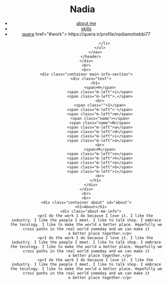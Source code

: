<html lang="en">

<head>
    <meta charset="utf-8">
    <meta name="viewport" content="width=device-width, initial-scale=1.0">
    <meta http-equiv="X-UA-compatible" content="ie=edge">
    <link rel="stylesheet" href="css/animate.css">
    <link rel="stylesheet" href="css/style.css">
    <title>alireza kianejad</title>
</head>

<body>
    <div class="container navbar">
        <header>
            <div class="lgo">
                <h1>Nadia</h1>
            </div>
            <nav>
                <ul>
                    <li>
                        <a href="#about">about me</a>
                    </li>
                    <li>
                        <a href="#skills">skills</a>
                    </li>
                    <li>
                        <a href="#work">quera</a>
                        <a> href="#work"> https://quera.ir/profile/nadiamohebbi77 </a>
                       
                    </li>
                </ul>
            </nav>
        </header>
    </div>
    <br>
    <br>
    <div class="container main-info-section">
        <div class="text">
            <h1>
                <span>H</span>
                <span class="m-left">i</span>
                <span class="m-left">,</span>
                <br>
                <span class="">I</span>
                <span class="m-left">'</span>
                <span class="m-left">m</span>
                <span class="name"></span>
                <span class="name">N</span>
                <span class="m-left">a</span>
                <span class="m-left">d</span>
                <span class="m-left">i</span>
                <span class="m-left">a</span>
                <br>
                <span>M</span>
                <span class="m-left">o</span>
                <span class="m-left">h</span>
                <span class="m-left">e</span>
                <span class="m-left">b</span>
                <span class="m-left">i</span>
                <br>
            </h1>
        </div>
    </div>
    <br>
    <br>
    <div class="container about" id="about">
        <h1>About</h1>
        <div class="about-me-info">
            <p>I do the work I do because I love it. I like the industry. I like the people I meet. I like to talk shop. I embrace the tecology. I like to make the world a better place. Hopefully we cross paths in the real world someday and we can make it
                a better place together.</p>
            <p>I do the work I do because I love it. I like the industry. I like the people I meet. I like to talk shop. I embrace the tecology. I like to make the world a better place. Hopefully we cross paths in the real world someday and we can make it
                a better place together.</p>
            <p>I do the work I do because I love it. I like the industry. I like the people I meet. I like to talk shop. I embrace the tecology. I like to make the world a better place. Hopefully we cross paths in the real world someday and we can make it
                a better place together.</p>
